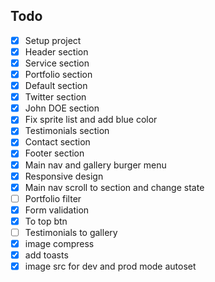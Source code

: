 ## Todo
- [x] Setup project
- [x] Header section
- [X] Service section
- [x] Portfolio section
- [X] Default section
- [x] Twitter section
- [x] John DOE section
- [X] Fix sprite list and add blue color 
- [x] Testimonials section
- [x] Contact section
- [x] Footer section
- [X] Main nav and gallery burger menu
- [X] Responsive design
- [X] Main nav scroll to section and change state
- [ ] Portfolio filter
- [X] Form validation
- [X] To top btn
- [ ] Testimonials to gallery
- [X] image compress
- [X] add toasts
- [x] image src for dev and prod mode autoset
